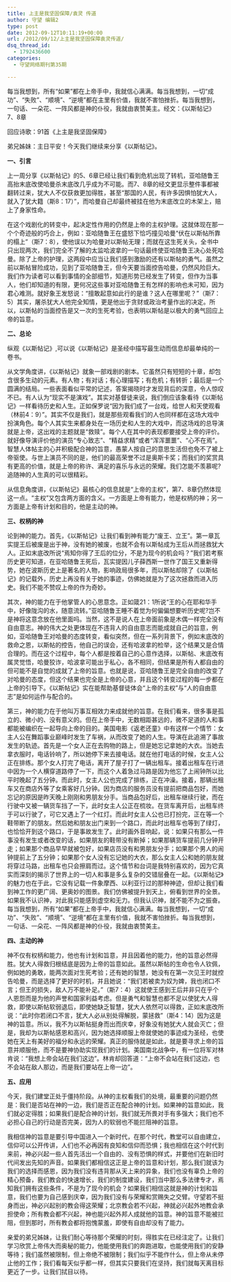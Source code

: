 ```yaml
---
title: 上主是我坚固保障/袁灵 传道
author: 守望 编辑2
type: post
date: 2012-09-12T10:11:19+00:00
url: /2012/09/12/上主是我坚固保障袁灵传道/
dsq_thread_id:
  - 1792436600
categories:
  - 守望网络期刊第35期

---
```

<p align="left">
  每当我想到，所有“如果”都在上帝手中，我就信心满满。每当我想到，一切“成功”、“失败”、“顺境”、“逆境”都在主里有价值，我就不害怕挫折。每当我想到，一句话、一朵花、一阵风都是神的仆役，我就由衷赞美主。<!--more-->经文：《以斯帖记》7、8章
</p>

回应诗歌：91首《上主是我坚固保障》

弟兄姊妹：主日平安！今天我们继续来分享《以斯帖记》。

**一、引言**

上一周分享《以斯帖记》的5、6章已经让我们看到危机出现了转机，亚哈随鲁王高抬末底改使哈曼杀末底改几乎成为不可能。而7、8章的经文更显示整件事都被翻转过来，犹大人不仅获救更加得胜，甚至“那国的人民，有许多因惧怕犹大人，就入了犹大籍（斯8：17）”，而哈曼自己却最终被挂在他为末底改立的木架上，赔上了身家性命。

在这个戏剧化的转变中，起决定性作用的仍然是上帝的主权护理。这就体现在那一个个奇迹般的巧合上，例如：亚哈随鲁王在盛怒下恰巧撞见哈曼“伏在以斯帖所靠的榻上”（斯7：8），使他误以为哈曼对以斯帖无理；而就在这生死关头，全书中只出现两次，我们完全不了解的太监哈波拿的一句话最终使亚哈随鲁王决心处死哈曼。除了上帝的护理，这两段中应当让我们感到激励的还有以斯帖的勇气。虽然之前以斯帖冒险成功，见到了亚哈随鲁王，但今天要当面控告哈曼，仍然风险巨大。我们作为读者可以看到事情的全部细节，知道形势已经发生了转变，但作为当事人，他们却知道的有限，更何况这些事对亚哈随鲁王有怎样的影响也未可知，因为君心难测。就好象王发怒说：“擅敢起意如此行的是谁？这人在哪里呢？”（斯7：5）其实，屠杀犹大人他完全知情，更是他出于贪财或政治考量作出的决定。所以，以斯帖的当面控告是又一次的生死考验，也表明以斯帖是以极大的勇气回应上帝的旨意。

**二、总论**

纵观《以斯帖记》,可以说《以斯帖记》是圣经中描写最生动而信息却最单纯的一卷书。

从文学角度讲，《以斯帖记》就象一部戏剧的剧本。它虽然只有短短的十章，却包含很多生动的元素。有人物；有对话；有心理描写；有危机；有转折；最后是一个圆满的结局。一些表面看似平常的记述，答案揭晓时才发现背后的深意，令人惊叹不已。有人认为“现实不是演戏”。其实对基督徒来说，我们倒应该象看待《以斯帖记》一样看待历史和人生。正如保罗说“因为我们成了一台戏，给世人和天使观看（林前4：9）”。其实不仅是我们，就是那些观看我们的人也同样都在这场大戏中扮演角色。每个人其实生来都身处在一场历史和人生的大戏中，而这场戏的总导演就是上帝，这出戏的主题就是“救赎”。每个人在其中的表现都要接受上帝的评价。就好像导演评价他的演员“专心致志”、“精益求精”或者“浑浑噩噩”、“心不在焉”。智慧人体帖主的心并积极配合神的旨意，愚蒙人按自己的意思生活但也免不了被上帝驱使。与世上演员不同的是，他们的最高荣誉不过是奥斯卡奖；而我们的奖赏具有更高的价值，就是上帝的称许、满足的喜乐与永远的荣耀。我们怎能不羡慕呢?追随神的人生真的可以很精彩。

从信息角度讲，《以斯帖记》最核心的信息就是“上帝的主权”，第7、8章仍然体现这一点。“主权”又包含两方面的含义。一方面是上帝有能力，他是权柄的神；另一方面是上帝有计划和目的，他是主动的神。

**三、权柄的神**

论到神的能力。首先，《以斯帖记》让我们看到神有能力“废王、立王”。第一章瓦实提王后被废是出于神，没有她的被废，也就不会有以斯帖成为王后从而拯救犹大人。正如末底改所说“焉知你得了王后的位分，不是为现今的机会吗？”我们若考察历史更可知道，在亚哈随鲁王死后，瓦实提因儿子薛西斯一世作了国王又重新得势，她在波斯历史上是著名的人物，影响政局很多年，而以斯帖却除了《以斯帖记》的记载外，历史上再没有关于她的事迹，仿佛她就是为了这次拯救而进入历史。我们不能不赞叹上帝的作为奇妙。

其次，神的能力在于他掌管人的心思意念。正如箴21：1所说“王的心在耶和华手中，好像陇沟的水，随意流转。”亚哈随鲁王睡不着觉为何偏偏想要听历史呢?岂不是神将这意念放在他里面吗。当然，这不是说人在上帝面前象是木偶一样完全没有自由意志。神的伟大之处更体现在不违背人的自由意志而能成就自己的旨意，例如，亚哈随鲁王对哈曼的态度转变，看似突然，但在一系列背景下，例如末底改的救命之恩，以斯帖的控告，他自己的误会，还有哈波拿的检举，这个结果又是合情合理的。而在这个过程中，每个人都是按着自己的心意作选择，以斯帖、末底改有属灵觉悟，哈曼狡诈，哈波拿可能出于私心，各不相同，但结果是所有人都自由的但可能不是自觉的成就了上帝的旨意。也就是说，亚哈随鲁王是完全自由的改变了对哈曼的态度，但这个结果也完全是上帝的心意，并且这个转变过程的每一步都在上帝的引导下。《以斯帖记》实在能帮助基督徒体会“上帝的主权”与“人的自由意志”是如何运作与配合的。

第三，神的能力在于他叫万事互相效力来成就他的旨意。在我们看来，很多事是孤立的、微小的、没有意义的。但在上帝手中，无数相距甚远的，微不足道的人和事都能被编织在一起导向上帝的目的。美国电影《返老还童》中有这样一个情节：女主人公在舞蹈事业巅峰时发生了车祸，从而改变了她的人生。导演在此追溯了事故发生的轨迹。首先是一个女人正在去购物的路上，但是她忘记拿她的大衣。当她去拿衣服时，电话铃响了，所以她停下来去接电话。就在他打电话的时候，女主人公正在排练。那个女人打完了电话，离开了屋子打了一辆出租车。接着出租车在行进中因为一个人横穿道路停了一下，而这个人着急过马路是因为他忘了上闹钟所以比平时晚起了五分钟。而此时，女主人公也完成了排练，正在冲澡。接着，那辆出租车又在商店外等了女乘客好几分钟。因为商店的服务员没有提前把商品包好，而她忘记的原因是昨天晚上刚刚和男朋友分手。当商品包好后，出租车继续行驶，而在行驶中又被一辆货车挡了一下，此时女主人公正在梳妆。在货车离开后，出租车终于可以行驶了，可它又遇上了一个红灯。而此时女主人公也已打扮完，正在等一个鞋带断了的朋友。然后她和朋友出门来到一个路口，而此时出租车也等到了绿灯，也恰恰开到这个路口，于是事故发生了。此时画外音响起，说：如果只有那么一件事没有发生或者改变的话，如果朋友的鞋带没有断掉；如果那辆货车提前几分钟开走；如果那个商品早早就被包好，如果店员没有和男朋友分手；如果那个男人的闹钟提前上了五分钟；如果那个女人没有忘记她的大衣，那么女主人公和她的朋友就将穿过马路，出租车也只会擦肩而过。这个情节和台词是我特别喜欢的，因为它真实而深刻的揭示了世界上的一切人和事是多么复杂的交错层叠在一起。《以斯帖记》的魅力也在于此，它没有记载一件象摩西、以利亚行过的那种神迹，但却让我们看到神工作的更广阔、更奥妙的图景。我们仿佛被提升到天上，俯看到世界的全景。如果我不认识神，对此我只能感到虚空和无力。但我认识神，就不能不为之振奋。每当我想到，所有“如果”都在上帝手中，我就信心满满。每当我想到，一切“成功”、“失败”、“顺境”、“逆境”都在主里有价值，我就不害怕挫折。每当我想到，一句话、一朵花、一阵风都是神的仆役，我就由衷赞美主。

**四、主动的神**

神不仅有权柄和能力，他也有计划和旨意，并且因着他的能力，他的旨意必然得胜。犹大人得救归根结底是因为上帝的旨意如此。虽然以斯帖的生命也令人钦佩，例如她的勇敢，能两次面对生死考验；还有她的智慧，她没有在第一次见王时就控告哈曼，而是选择了更好的时机，并且她说：“我们若被卖为奴为婢，我也闭口不言；但王的损失，敌人万不能补足。”（斯7：4）这就使王感到王后并非只在乎个人恩怨而是为他的声誉和国家利益考虑。但是勇气和智慧也都不足以使犹大人得救，即使以斯帖软弱退后，即使她缺乏智慧，犹大人依然可以得救，正如末底改所说：“此时你若闭口不言，犹大人必从别处得解脱，蒙拯救”（斯4：14）因为这是神的旨意。所以，我不为以斯帖挺身而出而庆幸，好象没有她犹大人就会灭亡；但是，我却为以斯帖感恩和高兴，因为她选择顺服上帝就使她的事迹成为圣经，也使她在天上有美好的福分和永远的荣耀。真正的服侍就是如此，就是要寻求上帝的旨意并顺服他，而不是要神协助实现我们的计划。美国南北战争中，有一位将军对林肯说：“我想上帝会站在我们这边”。林肯却回答道：“上帝不会站在我们这边，也不会站在敌人那边，而是我们要站在上帝一边”。

**五、应用**

今天，我们建堂正处于僵持阶段。从神的主权看我们的处境，最重要的问题仍然是：我们是否站在神的一边，我们是否正在配合神的计划。如果神的旨意如此，我们就必定得胜；如果我们是配合神的计划，我们就无所畏对手有多强大；我们也不必担心自己的行动是否完美，因为人的软弱也不能拦阻神的旨意。

我相信神的旨意是要引导中国进入一个新时代，在那个时代，教堂可以自由建立，信仰可以公开传讲，人们也不必再因有良知和信仰而恐惧；我也相信在这个时代到来前，神必兴起一些人首先活出一个自由的、没有恐惧的样式，并要他们在新旧时代间发出先知的声音。如果我们都相信这正是上帝的旨意和计划，那么我们就该为我们的选择而感恩，因为我们没有违背那从天上来的异象，我们也没有辜负上帝的精心预备，我们教会的快速增长，我们的制度建设，我们当中那么多法律专才，焉知我们拥有这些条件，不是为了现今的机会？如果我们相信这就是神的计划和旨意，我们也要为自己感到庆幸，因为我们没有与荣耀和赏赐失之交臂。守望若不挺身而出，神必兴起别的教会得这荣耀；北京教会若不兴起，神就必兴起外地教会承担使命；所有教会都不兴起，神也能兴起外邦人成就他的旨意。神的旨意不能被拦阻，但到那时，所有教会都将抱愧蒙羞，即使有自由却没有了能力。

亲爱的弟兄姊妹，让我们耐心等待那个荣耀的时刻，得胜实在已经注定了。让我们学习欣赏上帝伟大而奥秘的能力，他能使用我们的奔跑进取，也能使用我们的安静等待；我们虽然被限制，但上帝绝不被限制；我们似乎不能作什么，但上帝从未停止他的工作；我们看每天似乎都一样，但其实只要我们在坚持，我们就每天离目标更近了一步。让我们拭目以待。